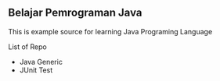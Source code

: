 ## Belajar Pemrograman Java

This is example source for learning Java Programing Language

List of Repo
* Java Generic
* JUnit Test
